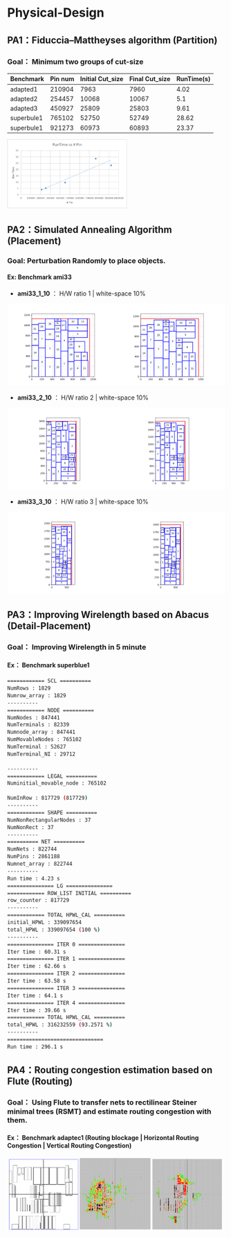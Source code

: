 # Physical-Design
## PA1：Fiduccia–Mattheyses algorithm (Partition)
### Goal： Minimum two groups of cut-size

| Benchmark | Pin num | Initial Cut_size | Final Cut_size | RunTime(s) |
| --- |--- |--- |--- |--- |
| adapted1	  | 210904	| 7963	 | 7960	| 4.02 |
| adapted2	  | 254457	| 10068 | 10067	| 5.1  |
| adapted3	  | 450927	| 25809 | 25803	| 9.61 |
| superbule1	| 765102	| 52750 | 52749	| 28.62 |
| superbule1	| 921273	| 60973 | 60893	| 23.37 |

<img src="https://github.com/xkllkx/NCKU_Physical_Design/blob/main/PA1_FM/FM.png" width="55%" height="55%">

## PA2：Simulated Annealing Algorithm (Placement)
### Goal: Perturbation Randomly to place objects.
#### Ex: Benchmark **ami33**
- **ami33_1_10** ： H/W ratio 1 | white-space 10%
  
<img src="https://github.com/xkllkx/NCKU_Physical_Design/blob/main/PA2_SA/final_solution/ami33_1_10/ami33_1_10_1099_1127.png" width="50%" height="50%"><img src="https://github.com/xkllkx/NCKU_Physical_Design/blob/main/PA2_SA/final_solution/ami33_1_15/ami33_1_15_1099_1127.png" width="50%" height="50%">

- **ami33_2_10** ： H/W ratio 2 | white-space 10%
  
<img src="https://github.com/xkllkx/NCKU_Physical_Design/blob/main/PA2_SA/final_solution/ami33_2_10/ami33_2_10_784_1589.png" width="50%" height="50%"><img src="https://github.com/xkllkx/NCKU_Physical_Design/blob/main/PA2_SA/final_solution/ami33_2_15/ami33_2_15_784_1589.png" width="50%" height="50%">

- **ami33_3_10** ： H/W ratio 3 | white-space 10%
  
<img src="https://github.com/xkllkx/NCKU_Physical_Design/blob/main/PA2_SA/final_solution/ami33_3_10/ami33_3_10_651_1904.png" width="50%" height="50%"><img src="https://github.com/xkllkx/NCKU_Physical_Design/blob/main/PA2_SA/final_solution/ami33_3_15/ami33_3_15_651_1904.png" width="50%" height="50%">

## PA3：Improving Wirelength based on Abacus (Detail-Placement)
### Goal： Improving Wirelength in 5 minute
#### Ex： Benchmark superblue1
```bash
============ SCL ==========
NumRows : 1829
Numrow_array : 1829
----------
============ NODE ==========
NumNodes : 847441
NumTerminals : 82339
Numnode_array : 847441
NumMovableNodes : 765102
NumTerminal : 52627
NumTerminal_NI : 29712

----------
============ LEGAL ==========
Numinitial_movable_node : 765102

NumInRow : 817729 (817729)
----------
============ SHAPE ==========
NumNonRectangularNodes : 37
NumNonRect : 37
----------
========== NET ==========
NumNets : 822744
NumPins : 2861188
Numnet_array : 822744
----------
Run time : 4.23 s
=============== LG ===============
============ ROW_LIST INITIAL ==========
row_counter : 817729
----------
============ TOTAL HPWL_CAL ==========
initial_HPWL : 339097654
total_HPWL : 339097654 (100 %)
----------
=============== ITER 0 ===============
Iter time : 60.31 s
=============== ITER 1 ===============
Iter time : 62.66 s
=============== ITER 2 ===============
Iter time : 63.58 s
=============== ITER 3 ===============
Iter time : 64.1 s
=============== ITER 4 ===============
Iter time : 39.66 s
============ TOTAL HPWL_CAL ==========
total_HPWL : 316232559 (93.2571 %)
----------
===============================
Run time : 296.1 s
```
## PA4：Routing congestion estimation based on Flute (Routing)
### Goal： Using Flute to transfer nets to rectilinear Steiner minimal trees (RSMT) and estimate routing congestion with them.
#### Ex： Benchmark adaptec1 (Routing blockage |  Horizontal Routing Congestion | Vertical Routing Congestion)

<img src="https://github.com/xkllkx/NCKU_Physical_Design/blob/main/PA4_CE/output/adaptec1_block_dpx.png" width="33%" height="33%"><img src="https://github.com/xkllkx/NCKU_Physical_Design/blob/main/PA4_CE/output/adaptec1_H_dpx.png" width="33%" height="33%"><img src="https://github.com/xkllkx/NCKU_Physical_Design/blob/main/PA4_CE/output/adaptec1_V_dpx.png" width="33%" height="33%">

